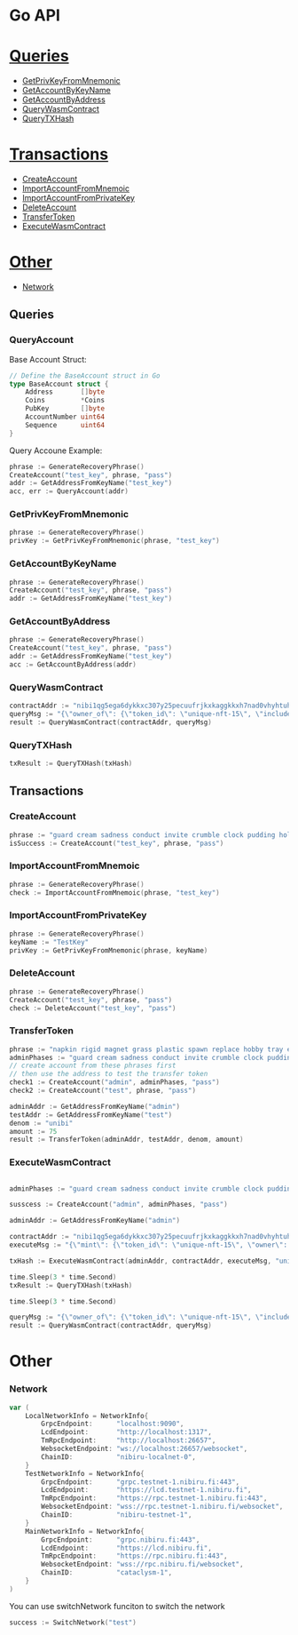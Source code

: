 # Go API

# [Queries](#queries)

- [GetPrivKeyFromMnemonic](#getprivkeyfrommnemonic)
- [GetAccountByKeyName](#getaccountbykeyname)
- [GetAccountByAddress](#getaccountbyaddress)
- [QueryWasmContract](#guerywasmcontract)
- [QueryTXHash](#querytxhash)

# [Transactions](#transactions)

- [CreateAccount](#createaccount)
- [ImportAccountFromMnemoic](#importaccountfrommnemoic)
- [ImportAccountFromPrivateKey](#importaccountfromprivatekey)
- [DeleteAccount](#deleteaccount)
- [TransferToken](#transfertoken)
- [ExecuteWasmContract](#executewasmcontract)

# [Other](#other)

- [Network](#network)

## Queries

### QueryAccount

Base Account Struct:

```go
// Define the BaseAccount struct in Go
type BaseAccount struct {
	Address       []byte
	Coins         *Coins
	PubKey        []byte
	AccountNumber uint64
	Sequence      uint64
}
```

Query Accoune Example:

```go
phrase := GenerateRecoveryPhrase()
CreateAccount("test_key", phrase, "pass")
addr := GetAddressFromKeyName("test_key")
acc, err := QueryAccount(addr)
```

### GetPrivKeyFromMnemonic

```go
phrase := GenerateRecoveryPhrase()
privKey := GetPrivKeyFromMnemonic(phrase, "test_key")
```

### GetAccountByKeyName

```go
phrase := GenerateRecoveryPhrase()
CreateAccount("test_key", phrase, "pass")
addr := GetAddressFromKeyName("test_key")
```

### GetAccountByAddress

```go
phrase := GenerateRecoveryPhrase()
CreateAccount("test_key", phrase, "pass")
addr := GetAddressFromKeyName("test_key")
acc := GetAccountByAddress(addr)
```

### QueryWasmContract

```go
contractAddr := "nibi1qg5ega6dykkxc307y25pecuufrjkxkaggkkxh7nad0vhyhtuhw3slkhcux"
queryMsg := "{\"owner_of\": {\"token_id\": \"unique-nft-15\", \"include_expired\": false}}"
result := QueryWasmContract(contractAddr, queryMsg)
```

### QueryTXHash

```go
txResult := QueryTXHash(txHash)
```

## Transactions

### CreateAccount

```go
phrase := "guard cream sadness conduct invite crumble clock pudding hole grit liar hotel maid produce squeeze return argue turtle know drive eight casino maze host"
isSuccess := CreateAccount("test_key", phrase, "pass")
```

### ImportAccountFromMnemoic

```go
phrase := GenerateRecoveryPhrase()
check := ImportAccountFromMnemoic(phrase, "test_key")
```

### ImportAccountFromPrivateKey

```go
phrase := GenerateRecoveryPhrase()
keyName := "TestKey"
privKey := GetPrivKeyFromMnemonic(phrase, keyName)
```

### DeleteAccount

```go
phrase := GenerateRecoveryPhrase()
CreateAccount("test_key", phrase, "pass")
check := DeleteAccount("test_key", "pass")
```

### TransferToken

```go
phrase := "napkin rigid magnet grass plastic spawn replace hobby tray eternal pupil olive pledge nasty animal base bitter climb guess analyst fat neglect zoo earn"
adminPhases := "guard cream sadness conduct invite crumble clock pudding hole grit liar hotel maid produce squeeze return argue turtle know drive eight casino maze host"
// create account from these phrases first
// then use the address to test the transfer token
check1 := CreateAccount("admin", adminPhases, "pass")
check2 := CreateAccount("test", phrase, "pass")

adminAddr := GetAddressFromKeyName("admin")
testAddr := GetAddressFromKeyName("test")
denom := "unibi"
amount := 75
result := TransferToken(adminAddr, testAddr, denom, amount)
```

### ExecuteWasmContract

```go

adminPhases := "guard cream sadness conduct invite crumble clock pudding hole grit liar hotel maid produce squeeze return argue turtle know drive eight casino maze host"

susscess := CreateAccount("admin", adminPhases, "pass")

adminAddr := GetAddressFromKeyName("admin")

contractAddr := "nibi1qg5ega6dykkxc307y25pecuufrjkxkaggkkxh7nad0vhyhtuhw3slkhcux"
executeMsg := "{\"mint\": {\"token_id\": \"unique-nft-15\", \"owner\": \"nibi1zy7amen6h5e4whcta4ac656l0whsalzmnqrkc5\", \"token_uri\": \"https://metadata.com/nft1.json\"}}"

txHash := ExecuteWasmContract(adminAddr, contractAddr, executeMsg, "unibi", 75)

time.Sleep(3 * time.Second)
txResult := QueryTXHash(txHash)

time.Sleep(3 * time.Second)

queryMsg := "{\"owner_of\": {\"token_id\": \"unique-nft-15\", \"include_expired\": false}}"
result := QueryWasmContract(contractAddr, queryMsg)
```

# Other

### Network

```go
var (
	LocalNetworkInfo = NetworkInfo{
		GrpcEndpoint:      "localhost:9090",
		LcdEndpoint:       "http://localhost:1317",
		TmRpcEndpoint:     "http://localhost:26657",
		WebsocketEndpoint: "ws://localhost:26657/websocket",
		ChainID:           "nibiru-localnet-0",
	}
	TestNetworkInfo = NetworkInfo{
		GrpcEndpoint:      "grpc.testnet-1.nibiru.fi:443",
		LcdEndpoint:       "https://lcd.testnet-1.nibiru.fi",
		TmRpcEndpoint:     "https://rpc.testnet-1.nibiru.fi:443",
		WebsocketEndpoint: "wss://rpc.testnet-1.nibiru.fi/websocket",
		ChainID:           "nibiru-testnet-1",
	}
	MainNetworkInfo = NetworkInfo{
		GrpcEndpoint:      "grpc.nibiru.fi:443",
		LcdEndpoint:       "https://lcd.nibiru.fi",
		TmRpcEndpoint:     "https://rpc.nibiru.fi:443",
		WebsocketEndpoint: "wss://rpc.nibiru.fi/websocket",
		ChainID:           "cataclysm-1",
	}
)
```

You can use switchNetwork funciton to switch the network

```go
success := SwitchNetwork("test")
```
